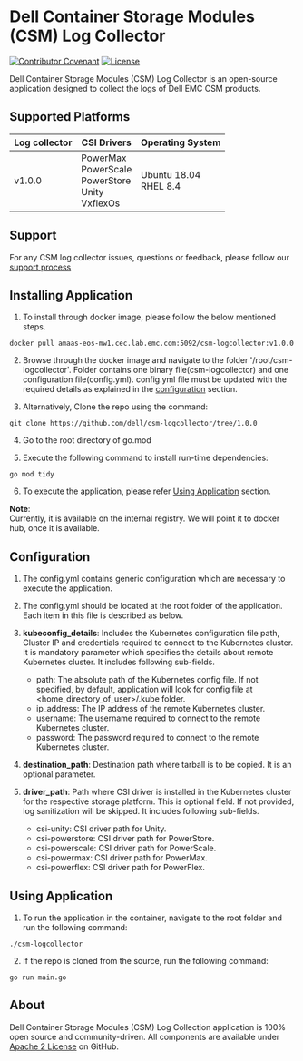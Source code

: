 <!--
Copyright (c) 2021 Dell Inc., or its subsidiaries. All Rights Reserved.

Licensed under the Apache License, Version 2.0 (the "License");
you may not use this file except in compliance with the License.
You may obtain a copy of the License at

    http://www.apache.org/licenses/LICENSE-2.0
-->

# Dell Container Storage Modules (CSM) Log Collector

[![Contributor Covenant](https://img.shields.io/badge/Contributor%20Covenant-v2.0%20adopted-ff69b4.svg)](docs/CODE_OF_CONDUCT.md)
[![License](https://img.shields.io/github/license/dell/csm)](LICENSE)


Dell Container Storage Modules (CSM) Log Collector is an open-source application designed to collect the logs of Dell EMC CSM products.

## Supported Platforms
   | **Log collector** | **CSI Drivers** | **Operating System**|
|---------------------|-----------------------|------------------------------|
| v1.0.0 | PowerMax <br> PowerScale <br> PowerStore <br> Unity <br> VxflexOs|Ubuntu 18.04  <br> RHEL 8.4 |

## Support
For any CSM log collector issues, questions or feedback, please follow our [support process](https://github.com/dell/csm/blob/main/docs/SUPPORT.md)

## Installing Application
 
  1. To install through docker image, please follow the below mentioned steps.

    docker pull amaas-eos-mw1.cec.lab.emc.com:5092/csm-logcollector:v1.0.0

  2. Browse through the docker image and navigate to the folder '/root/csm-logcollector'. Folder contains one binary file(csm-logcollector) and one configuration file(config.yml).
  config.yml file must be updated with the required details as explained in the [configuration](#Configuration) section.

  3. Alternatively, Clone the repo using the command:

    git clone https://github.com/dell/csm-logcollector/tree/1.0.0

  4. Go to the root directory of go.mod

  5. Execute the following command to install run-time dependencies:

    go mod tidy

  6. To execute the application, please refer [Using Application](#using-application) section.

  <b>Note</b>: <br>
  Currently, it is available on the internal registry. We will point it to docker hub, once it is available.

## Configuration
  1. The config.yml contains generic configuration which are necessary to execute the application.
  
  2. The config.yml should be located at the root folder of the application.
  Each item in this file is described as below. 

  3. <b>kubeconfig_details</b>: Includes the Kubernetes configuration file path, Cluster IP and credentials required to connect to the Kubernetes cluster. It is mandatory parameter which specifies the details about remote Kubernetes cluster. It includes following sub-fields.
      * path: The absolute path of the Kubernetes config file. If not specified, by default, application will look for config file at <home_directory_of_user>/.kube folder.
      * ip_address: The IP address of the remote Kubernetes cluster.
      * username: The username required to connect to the remote Kubernetes cluster.
      * password: The password required to connect to the remote Kubernetes cluster.

  3. <b>destination_path</b>: Destination path where tarball is to be copied. It is an optional parameter.

  4. <b>driver_path</b>: Path where CSI driver is installed in the Kubernetes cluster for the respective storage platform. This is optional field. If not provided, log sanitization will be skipped. It includes following sub-fields.
      * csi-unity: CSI driver path for Unity.
      * csi-powerstore: CSI driver path for PowerStore.
      * csi-powerscale: CSI driver path for PowerScale.
      * csi-powermax: CSI driver path for PowerMax.
      * csi-powerflex: CSI driver path for PowerFlex.

## Using Application
  1. To run the application in the container, navigate to the root folder and run the following command:

    ./csm-logcollector

  2. If the repo is cloned from the source, run the following command:

    go run main.go


## About

Dell Container Storage Modules (CSM) Log Collection application is 100% open source and community-driven. All components are available
under [Apache 2 License](https://www.apache.org/licenses/LICENSE-2.0.html) on
GitHub.
